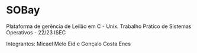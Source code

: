 # SOBay

Plataforma de gerência de Leilão em C - Unix.
Trabalho Prático de Sistemas Operativos - 22/23 ISEC

Integrantes: Micael Melo Eid e Gonçalo Costa Enes



